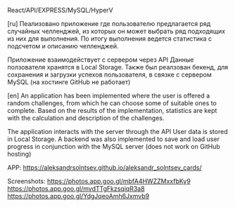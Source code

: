 React/API/EXPRESS/MySQL/HyperV

[ru]
Пеализовано приложение где пользователю предлагается ряд случайных челленджей, из которых он может выбрать ряд подходящих из них для выполнения. По итогу выполнения ведется статистика с подсчетом и описанию челленджей.

Приложение взаимодействует с сервером через API 
Данные ползователя хранятся в Local Storage.
Также был реалзован бекенд, для сохранения и загрузки успехов пользователя, в связке с сервером MySQL (на хостинге GitHub не работает)

[en]
An application has been implemented where the user is offered a random challenges, from which he can choose some of suitable ones to complete. Based on the results of the implementation, statistics are kept with the calculation and description of the challenges.

The application interacts with the server through the API
User data is stored in Local Storage.
A backend was also implemented to save and load user progress in conjunction with the MySQL server (does not work on GitHub hosting)


APP:
https://aleksandrsolntsev.github.io/aleksandr_solntsev_cards/

Screenshots:
https://photos.app.goo.gl/mbfA4HWZZMxxfbKy9
https://photos.app.goo.gl/mvdTTgFkzsqiqR3a8
https://photos.app.goo.gl/YdgJqeoAmh6Jxmvb9
